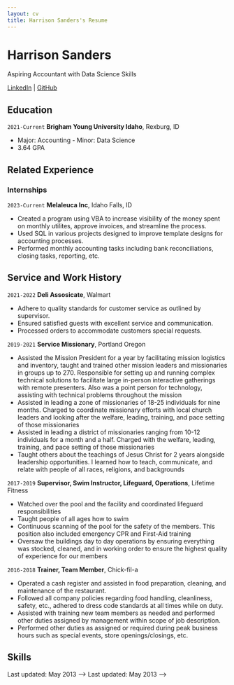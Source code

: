 ```yaml
---
layout: cv
title: Harrison Sanders's Resume
---
```

# Harrison Sanders
Aspiring Accountant with Data Science Skills

<!-- Consider adding your email as well -->
<div id="webaddress">
<a href="https://www.linkedin.com/in/harrison-m-sanders/">LinkedIn</a>
| <a href="https://github.com/HarrisonSan">GitHub</a>
</div>

<!-- https://www.monique.tech/the-art-of-markdown -->

## Education

`2021-Current`
__Brigham Young University Idaho__, Rexburg, ID

- Major: Accounting - Minor: Data Science
- 3.64 GPA

## Related Experience

### Internships

`2023-Current`
__Melaleuca Inc__, Idaho Falls, ID

- Created a program using VBA to increase visibility of the money spent on monthly utilites, approve invoices, and streamline the process. 
- Used SQL in various projects designed to improve template designs for accounting processes. 
- Performed monthly accounting tasks including bank reconciliations, closing tasks, reporting, etc. 

## Service and Work History

`2021-2022`
__Deli Assosicate__, Walmart

- Adhere to quality standards for customer service as outlined by supervisor. 
- Ensured satisfied guests with excellent service and communication. 
- Processed orders to accommodate customers special requests.

`2019-2021`
__Service Missionary__, Portland Oregon
<!-- I would consider making this shorter/more breif. You could even seperate some points into more bullets. -->
- Assisted the Mission President for a year by facilitating mission logistics and inventory, taught and trained other mission leaders and missionaries in groups up to 270. Responsible for setting up and running complex technical solutions to facilitate large in-person interactive gatherings with remote presenters. Also was a point person for technology, assisting with technical problems throughout the mission   
- Assisted in leading a zone of missionaries of 18-25 individuals for nine months. Charged to coordinate missionary efforts with local church leaders and looking after the welfare, leading, training, and pace setting of those missionaries    
- Assisted in leading a district of missionaries ranging from 10-12 individuals for a month and a half. Charged with the welfare, leading, training, and pace setting of those missionaries  
- Taught others about the teachings of Jesus Christ for 2 years alongside leadership opportunities. I learned how to teach, communicate, and relate with people of all races, religions, and backgrounds 

`2017-2019`
__Supervisor, Swim Instructor, Lifeguard, Operations__, Lifetime Fitness

- Watched over the pool and the facility and coordinated lifeguard responsibilities 
- Taught people of all ages how to swim 
- Continuous scanning of the pool for the safety of the members. This position also included emergency CPR and First-Aid training 
- Oversaw the buildings day to day operations by ensuring everything was stocked, cleaned, and in working order to ensure the highest quality of experience for our members

`2016-2018`
__Trainer, Team Member__, Chick-fil-a

- Operated a cash register and assisted in food preparation, cleaning, and maintenance of the restaurant. 
- Followed all company policies regarding food handling, cleanliness, safety, etc., adhered to dress code standards at all times while on duty. 
- Assisted with training new team members as needed and performed other duties assigned by management within scope of job description. 
- Performed other duties as assigned or required during peak business hours such as special events, store openings/closings, etc. 

<!-- Consider adding a skills section -->
## Skills
<!-- ### Footer

<!-- Don't forget to update this -->
Last updated: May 2013 -->
Last updated: May 2013 -->


